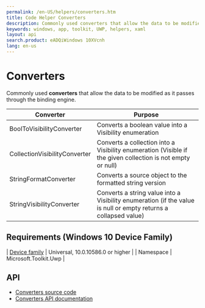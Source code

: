 ```yaml
---
permalink: /en-US/helpers/converters.htm
title: Code Helper Converters 
description: Commonly used converters that allow the data to be modified as it passes through the binding engine.
keywords: windows, app, toolkit, UWP, helpers, xaml
layout: api
search.product: eADQiWindows 10XVcnh
lang: en-us
---
```


# Converters

Commonly used **converters** that allow the data to be modified as it passes through the binding engine.

| Converter | Purpose |
| --- | --- |
|BoolToVisibilityConverter | Converts a boolean value into a Visibility enumeration |
|CollectionVisibilityConverter | Converts a collection into a Visibility enumeration (Visible if the given collection is not empty or null) |
|StringFormatConverter | Converts a source object to the formatted string version |
|StringVisibilityConverter | Converts a string value into a Visibility enumeration (if the value is null or empty returns a collapsed value) |


## Requirements (Windows 10 Device Family)

| [Device family](http://go.microsoft.com/fwlink/p/?LinkID=526370) | Universal, 10.0.10586.0 or higher |
| Namespace | Microsoft.Toolkit.Uwp |

## API

* [Converters source code](https://github.com/Microsoft/UWPCommunityToolkit/tree/master/Microsoft.Toolkit.Uwp.UI/Converters)
* [Converters API documentation]({{site.baseurl}}/{{page.lang}}/api/Microsoft_Toolkit_Uwp_UI_Converters_ConverterTools.htm)


